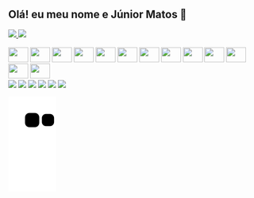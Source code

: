 ## Olá! eu meu nome e Júnior Matos 👋

<div>
    <a href="[coderfaster.com.br](https://coderfaster.com.br/)">
    <img height="150em" src="https://github-readme-stats.vercel.app/api?username=JrMatosCoder&theme=dracula&show_icons=true"/>
    <img height="150em" src="https://github-readme-stats.vercel.app/api/top-langs/?username=JrMatosCoder&layout=compact&theme=dracula"/>
</div>
    
<div style="display: inline-block;"><br>
    <img width="40" height="30" src="https://cdn.jsdelivr.net/gh/devicons/devicon/icons/html5/html5-original.svg"/>
    <img width="40" height="30" src="https://cdn.jsdelivr.net/gh/devicons/devicon/icons/css3/css3-original.svg"/>
    <img width="40" height="30" src="https://cdn.jsdelivr.net/gh/devicons/devicon/icons/javascript/javascript-original.svg"/>
    <img width="40" height="30" src="https://cdn.jsdelivr.net/gh/devicons/devicon/icons/nodejs/nodejs-original.svg"/>
    <img width="40" height="30" src="https://cdn.jsdelivr.net/gh/devicons/devicon/icons/nestjs/nestjs-plain.svg" />
    <img width="40" height="30" src="https://cdn.jsdelivr.net/gh/devicons/devicon/icons/react/react-original.svg" />
    <img width="40" height="30" src="https://cdn.jsdelivr.net/gh/devicons/devicon/icons/typescript/typescript-original.svg" />
    <img width="40" height="30" src="https://cdn.jsdelivr.net/gh/devicons/devicon/icons/tailwindcss/tailwindcss-plain.svg" />
    <img width="40" height="30" src="https://cdn.jsdelivr.net/gh/devicons/devicon/icons/mysql/mysql-original.svg" />
    <img width="40" height="30" src="https://cdn.jsdelivr.net/gh/devicons/devicon/icons/bootstrap/bootstrap-original.svg" />
    <img width="40" height="30" src="https://cdn.jsdelivr.net/gh/devicons/devicon/icons/materialui/materialui-original.svg" />
    <img width="40" height="30" src="https://cdn.jsdelivr.net/gh/devicons/devicon/icons/photoshop/photoshop-plain.svg" />
    <img width="40" height="30" src="https://cdn.jsdelivr.net/gh/devicons/devicon/icons/figma/figma-original.svg" />
</div>
<br>
<div dir="auto">
  <a href="https://github.com/JrMatosCoder"> 
  </a><a href="https://www.youtube.com/channel/UC9WI_gBIwLc0sF25Mnc2SfQ" rel="nofollow"><img src="https://camo.githubusercontent.com/d79c5549652f9c7690992eb49571d216a70a480681561cbd93bfbfc77c491e54/68747470733a2f2f696d672e736869656c64732e696f2f62616467652f596f75547562652d4646303030303f7374796c653d666f722d7468652d6261646765266c6f676f3d796f7574756265266c6f676f436f6c6f723d7768697465" data-canonical-src="https://img.shields.io/badge/YouTube-FF0000?style=for-the-badge&amp;logo=youtube&amp;logoColor=white" style="max-width: 100%;"></a>
  <a href="[https://instagram.com/rafaballerini](https://www.instagram.com/dark_.sanchez/)" rel="nofollow"><img src="https://camo.githubusercontent.com/acaa286597b43c96dc02b69b90de15a65c52063e31835b763a061cc815f64bac/68747470733a2f2f696d672e736869656c64732e696f2f62616467652f2d496e7374616772616d2d2532334534343035463f7374796c653d666f722d7468652d6261646765266c6f676f3d696e7374616772616d266c6f676f436f6c6f723d7768697465" data-canonical-src="https://img.shields.io/badge/-Instagram-%23E4405F?style=for-the-badge&amp;logo=instagram&amp;logoColor=white" style="max-width: 100%;"></a>
 	<a href="" rel="nofollow"><img src="https://camo.githubusercontent.com/ec779aec0f1b6eaa5d10682a8fb54c96525e9074461254165f4e7d4295f7d4d7/68747470733a2f2f696d672e736869656c64732e696f2f62616467652f5477697463682d3931343646463f7374796c653d666f722d7468652d6261646765266c6f676f3d747769746368266c6f676f436f6c6f723d7768697465" data-canonical-src="https://img.shields.io/badge/Twitch-9146FF?style=for-the-badge&amp;logo=twitch&amp;logoColor=white" style="max-width: 100%;"></a>
 <a href="" rel="nofollow"><img src="https://camo.githubusercontent.com/3f990cfefb64f13d28397fe586c3aa38a81fde585de479205d63c79363ebe07a/68747470733a2f2f696d672e736869656c64732e696f2f62616467652f446973636f72642d3732383944413f7374796c653d666f722d7468652d6261646765266c6f676f3d646973636f7264266c6f676f436f6c6f723d7768697465" data-canonical-src="https://img.shields.io/badge/Discord-7289DA?style=for-the-badge&amp;logo=discord&amp;logoColor=white" style="max-width: 100%;"></a> 
  <a href="coderfaster@gmail.com"><img src="https://camo.githubusercontent.com/927d6b3961fa048ff7303daf291cb5869dfa25018997cf8c1373c2f6a85b1458/68747470733a2f2f696d672e736869656c64732e696f2f62616467652f2d476d61696c2d2532333333333f7374796c653d666f722d7468652d6261646765266c6f676f3d676d61696c266c6f676f436f6c6f723d7768697465" data-canonical-src="https://img.shields.io/badge/-Gmail-%23333?style=for-the-badge&amp;logo=gmail&amp;logoColor=white" style="max-width: 100%;"></a>
  <a href="https://www.linkedin.com/in/j%C3%BAnior-matos-aa57461b8/" rel="nofollow"><img src="https://camo.githubusercontent.com/c00f87aeebbec37f3ee0857cc4c20b21fefde8a96caf4744383ebfe44a47fe3f/68747470733a2f2f696d672e736869656c64732e696f2f62616467652f2d4c696e6b6564496e2d2532333030373742353f7374796c653d666f722d7468652d6261646765266c6f676f3d6c696e6b6564696e266c6f676f436f6c6f723d7768697465" data-canonical-src="https://img.shields.io/badge/-LinkedIn-%230077B5?style=for-the-badge&amp;logo=linkedin&amp;logoColor=white" style="max-width: 100%;"></a> 
</div>
    
 ![Snake animation](https://github.com/JrMatosCoder/JrMatosCoder/blob/output/github-contribution-grid-snake.svg)

